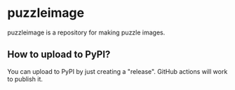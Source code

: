 # puzzleimage
puzzleimage is a repository for making puzzle images.

## How to upload to PyPI?
You can upload to PyPI by just creating a "release". GitHub actions will work to publish it.
